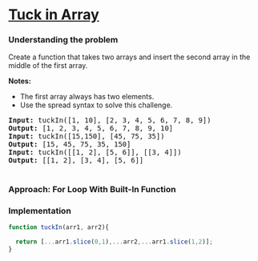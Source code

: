 # [Tuck in Array](https://edabit.com/challenge/7ysTEDruHz2prcJQ9)

### Understanding the problem

Create a function that takes two arrays and insert the second array in the middle of the first array.

<b>Notes:</b>
- The first array always has two elements.
- Use the spread syntax to solve this challenge.

<pre>
<b>Input:</b> tuckIn([1, 10], [2, 3, 4, 5, 6, 7, 8, 9])
<b>Output:</b> [1, 2, 3, 4, 5, 6, 7, 8, 9, 10] 
<b>Input:</b> tuckIn([15,150], [45, 75, 35])
<b>Output:</b> [15, 45, 75, 35, 150]
<b>Input:</b> tuckIn([[1, 2], [5, 6]], [[3, 4]])
<b>Output:</b> [[1, 2], [3, 4], [5, 6]]
</pre>

#
### Approach: For Loop With Built-In Function

### Implementation
```js
function tuckIn(arr1, arr2){

  return [...arr1.slice(0,1),...arr2,...arr1.slice(1,2)];
}
```
